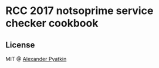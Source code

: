 # RCC 2017 notsoprime service checker cookbook

## License
MIT @ [Alexander Pyatkin](https://github.com/aspyatkin)
